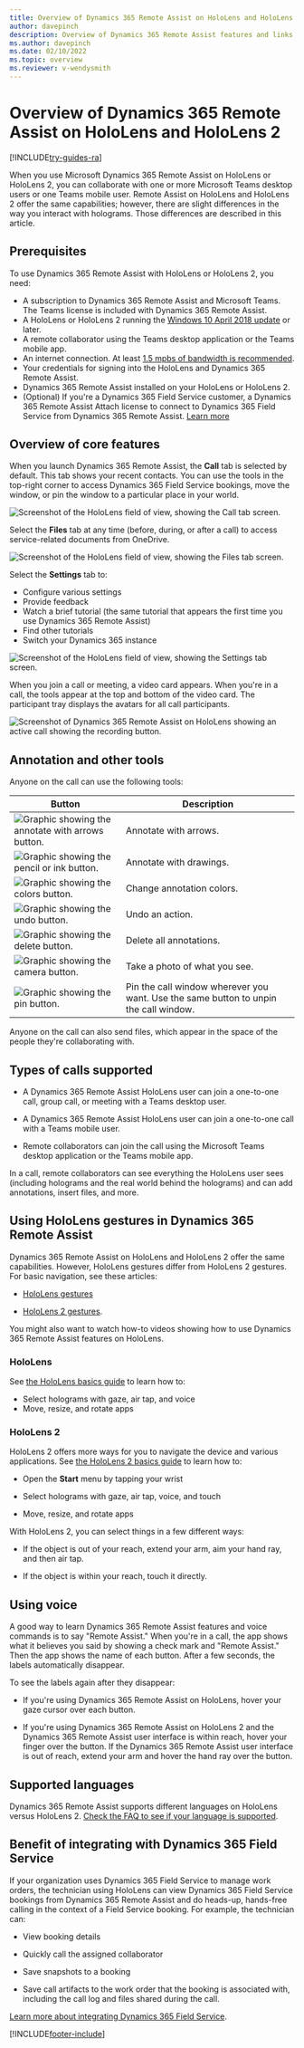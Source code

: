 ```yaml
---
title: Overview of Dynamics 365 Remote Assist on HoloLens and HoloLens 2
author: davepinch
description: Overview of Dynamics 365 Remote Assist features and links to HoloLens and HoloLens 2 gestures 
ms.author: davepinch
ms.date: 02/10/2022
ms.topic: overview
ms.reviewer: v-wendysmith
---
```


# Overview of Dynamics 365 Remote Assist on HoloLens and HoloLens 2

[!INCLUDE[try-guides-ra](../includes/try-guides-ra.md)]

When you use Microsoft Dynamics 365 Remote Assist on HoloLens or HoloLens 2, you can collaborate with one or more Microsoft Teams desktop users or one Teams mobile user. Remote Assist on HoloLens and HoloLens 2 offer the same capabilities; however, there are slight differences in the way you interact with holograms. Those differences are described in this article.

## Prerequisites

To use Dynamics 365 Remote Assist with HoloLens or HoloLens 2, you need:

- A subscription to Dynamics 365 Remote Assist and Microsoft Teams. The Teams license is included with Dynamics 365 Remote Assist. 
- A HoloLens or HoloLens 2 running the [Windows 10 April 2018 update](requirements.md) or later.
- A remote collaborator using the Teams desktop application or the Teams mobile app.  
- An internet connection. At least [1.5 mpbs of bandwidth is recommended](/microsoftteams/upgrade-prepare-environment-prepare-network#bandwidth-planning).
- Your credentials for signing into the HoloLens and Dynamics 365 Remote Assist.
- Dynamics 365 Remote Assist installed on your HoloLens or HoloLens 2.
- (Optional) If you're a Dynamics 365 Field Service customer, a Dynamics 365 Remote Assist Attach license to connect to Dynamics 365 Field Service from Dynamics 365 Remote Assist. [Learn more](buy-remote-assist.md)

## Overview of core features

When you launch Dynamics 365 Remote Assist, the **Call** tab is selected by default. This tab shows your recent contacts. You can use the tools in the top-right corner to access Dynamics 365 Field Service bookings, move the window, or pin the window to a particular place in your world.  

![Screenshot of the HoloLens field of view, showing the Call tab screen.](media/02.00-contacts.png)

Select the **Files** tab at any time (before, during, or after a call) to access service-related documents from OneDrive.

![Screenshot of the HoloLens field of view, showing the Files tab screen.](media/06.00-files.png "Files")

Select the **Settings** tab to:

- Configure various settings
- Provide feedback
- Watch a brief tutorial (the same tutorial that appears the first time you use Dynamics 365 Remote Assist)
- Find other tutorials 
- Switch your Dynamics 365 instance

![Screenshot of the HoloLens field of view, showing the Settings tab screen.](media/08.00-settings.png "Settings")

When you join a call or meeting, a video card appears. When you're in a call, the tools appear at the top and bottom of the video card. The participant tray displays the avatars for all call participants.  

![Screenshot of Dynamics 365 Remote Assist on HoloLens showing an active call showing the recording button.](media/03.00-call.png)

## Annotation and other tools

Anyone on the call can use the following tools:

|Button|Description|
|------|-----------------------------------------------------------------------------------|
|![Graphic showing the annotate with arrows button.](media/RAHL_Arrow.png "Arrow")|Annotate with arrows.|
|![Graphic showing the pencil or ink button.](media/RAHL_Ink.png "Ink")|Annotate with drawings.|
|![Graphic showing the colors button.](media/RAHL_Color.png "Colors")|Change annotation colors.|
|![Graphic showing the undo button.](media/RAHL_Undo.png "Undo")|Undo an action.|
|![Graphic showing the delete button.](media/RAHL_Trash.png "Delete")|Delete all annotations.|
|![Graphic showing the camera button.](media/RAHL_Camera.png "Camera")|Take a photo of what you see.|
|![Graphic showing the pin button.](media/RAHL_Pin.png "Pin")|Pin the call window wherever you want. Use the same button to unpin the call window.|

Anyone on the call can also send files, which appear in the space of the people they're collaborating with.  

## Types of calls supported

- A Dynamics 365 Remote Assist HoloLens user can join a one-to-one call, group call, or meeting with a Teams desktop user.

- A Dynamics 365 Remote Assist HoloLens user can join a one-to-one call with a Teams mobile user.

- Remote collaborators can join the call using the Microsoft Teams desktop application or the Teams mobile app.  

In a call, remote collaborators can see everything the HoloLens user sees (including holograms and the real world behind the holograms) and can add annotations, insert files, and more.

## Using HoloLens gestures in Dynamics 365 Remote Assist

Dynamics 365 Remote Assist on HoloLens and HoloLens 2 offer the same capabilities. However, HoloLens gestures differ from HoloLens 2 gestures. For basic navigation, see these articles:

- [HoloLens gestures](/hololens/hololens1-basic-usage)

- [HoloLens 2 gestures](/hololens/hololens2-basic-usage). 

You might also want to watch how-to videos showing how to use Dynamics 365 Remote Assist features on HoloLens.

### HoloLens

See [the HoloLens basics guide](/hololens/hololens1-basic-usage) to learn how to:

- Select holograms with gaze, air tap, and voice
- Move, resize, and rotate apps

### HoloLens 2

HoloLens 2 offers more ways for you to navigate the device and various applications. See [the HoloLens 2 basics guide](/hololens/hololens2-basic-usage) to learn how to:

- Open the **Start** menu by tapping your wrist

- Select holograms with gaze, air tap, voice, and touch

- Move, resize, and rotate apps

With HoloLens 2, you can select things in a few different ways:

- If the object is out of your reach, extend your arm, aim your hand ray, and then air tap.

- If the object is within your reach, touch it directly.

## Using voice

A good way to learn Dynamics 365 Remote Assist features and voice commands is to say "Remote Assist." When you're in a call, the app shows what it believes you said by showing a check mark and "Remote Assist." Then the app shows the name of each button. After a few seconds, the labels automatically disappear.

To see the labels again after they disappear:

- If you're using Dynamics 365 Remote Assist on HoloLens, hover your gaze cursor over each button.

- If you're using Dynamics 365 Remote Assist on HoloLens 2 and the Dynamics 365 Remote Assist user interface is within reach, hover your finger over the button. If the Dynamics 365 Remote Assist user interface is out of reach, extend your arm and hover the hand ray over the button.

## Supported languages

Dynamics 365 Remote Assist supports different languages on HoloLens versus HoloLens 2. [Check the FAQ to see if your language is supported](faq-hololens.md).

## Benefit of integrating with Dynamics 365 Field Service

If your organization uses Dynamics 365 Field Service to manage work orders, the technician using HoloLens can view Dynamics 365 Field Service bookings from Dynamics 365 Remote Assist and do heads-up, hands-free calling in the context of a Field Service booking. For example, the technician can:

- View booking details

- Quickly call the assigned collaborator  

- Save snapshots to a booking

- Save call artifacts to the work order that the booking is associated with, including the call log and files shared during the call.

[Learn more about integrating Dynamics 365 Field Service](troubleshoot-field-service.md).

[!INCLUDE[footer-include](../includes/footer-banner.md)]
